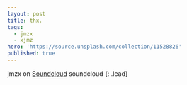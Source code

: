 ```yaml
---
layout: post
title: thx.
tags:
  - jmzx
  - xjmz
hero: 'https://source.unsplash.com/collection/11528826'
published: true
---
```

jmzx on [Soundcloud](https://www.soundcloud.com/jmzx/dealin-minds-preview)
soundcloud
{: .lead}
[^1]: soundcloud
